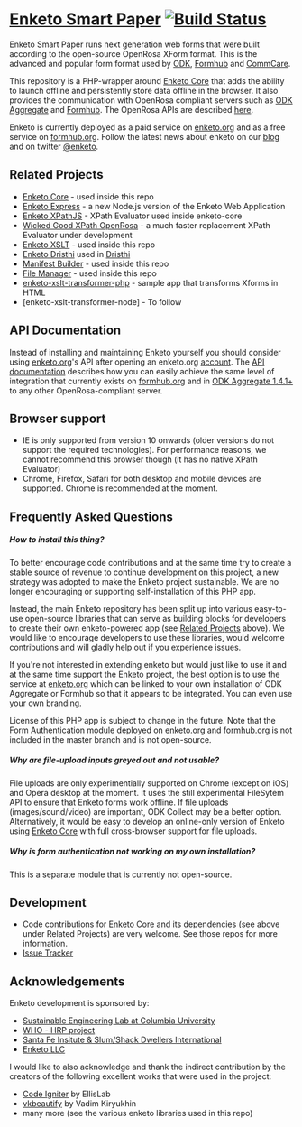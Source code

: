 [Enketo Smart Paper](http://enketo.org) [![Build Status](https://travis-ci.org/enketo/enketo.png)](https://travis-ci.org/enketo/enketo)
======

Enketo Smart Paper runs next generation web forms that were built according to the open-source OpenRosa XForm format. This is the advanced and popular form format used by [ODK](http://opendatakit.org), [Formhub](https://formhub.org) and [CommCare](http://www.commcarehq.org/home/). 

This repository is a PHP-wrapper around [Enketo Core](https://github.com/MartijnR/enketo-core) that adds the ability to launch offline and persistently store data offline in the browser. It also provides the communication with OpenRosa compliant servers such as [ODK Aggregate](http://opendatakit.org/use/aggregate/) and [Formhub](https://formhub.org). The OpenRosa APIs are described [here](https://bitbucket.org/javarosa/javarosa/wiki/OpenRosaAPI).

Enketo is currently deployed as a paid service on [enketo.org](http://enketo.org) and as a free service on [formhub.org](http://formhub.org). Follow the latest news about enketo on our [blog](http://blog.enketo.org) and on twitter [@enketo](https://twitter.com/enketo).

Related Projects
-----------
* [Enketo Core](https://github.com/enketo/enketo-core) - used inside this repo
* [Enketo Express](https://github.com/enketo/enketo-express) - a new Node.js version of the Enketo Web Application
* [Enketo XPathJS](https://github.com/enketo/enketo-xpathjs) - XPath Evaluator used inside enketo-core
* [Wicked Good XPath OpenRosa](https://github.com/kirang20/wgxp-java-rosa) - a much faster replacement XPath Evaluator under development
* [Enketo XSLT](https://github.com/enketo/enketo-xslt) - used inside this repo
* [Enketo Dristhi](https://github.com/MartijnR/enketo-dristhi) used in [Dristhi](https://play.google.com/store/apps/details?id=org.ei.drishti)
* [Manifest Builder](https://github.com/MartijnR/Manifest-Builder) - used inside this repo
* [File Manager](https://github.com/enketo/file-manager) - used inside this repo
* [enketo-xslt-transformer-php](https://github.com/MartijnR/enketo-xslt-transformer-php) - sample app that transforms Xforms in HTML
* [enketo-xslt-transformer-node] - To follow

API Documentation
--------------
Instead of installing and maintaining Enketo yourself you should consider using [enketo.org](https://enketo.org)'s API after opening an enketo.org [account](https://accounts.enketo.org). The [API documentation](http://apidocs.enketo.org) describes how you can easily achieve the same level of integration that currently exists on [formhub.org](https://formhub.org) and in [ODK Aggregate 1.4.1+](http://opendatakit.org/use/aggregate/) to any other OpenRosa-compliant server.

Browser support
---------------
* IE is only supported from version 10 onwards (older versions do not support the required technologies). For performance reasons, we cannot recommend this browser though (it has no native XPath Evaluator)
* Chrome, Firefox, Safari for both desktop and mobile devices are supported. Chrome is recommended at the moment.

Frequently Asked Questions
---------------------------
##### How to install this thing?
To better encourage code contributions and at the same time try to create a stable source of revenue to continue development on this project, a new strategy was adopted to make the Enketo project sustainable. We are no longer encouraging or supporting self-installation of this PHP app. 

Instead, the main Enketo repository has been split up into various easy-to-use open-source libraries that can serve as building blocks for developers to create their own enketo-powered app (see [Related Projects](#related-projects) above). We would like to encourage developers to use these libraries, would welcome contributions and will gladly help out if you experience issues. 

If you're not interested in extending enketo but would just like to use it and at the same time support the Enketo project, the best option is to use the service at [enketo.org](https://enketo.org) which can be linked to your own installation of ODK Aggregate or Formhub so that it appears to be integrated. You can even use your own branding.

License of this PHP app is subject to change in the future. Note that the Form Authentication module deployed on [enketo.org](https://enketo.org) and [formhub.org](https://formhub.org) is not included in the master branch and is not open-source. 

##### Why are file-upload inputs greyed out and not usable?
File uploads are only experimentially supported on Chrome (except on iOS) and Opera desktop at the moment. It uses the still experimental FileSytem API to ensure that Enketo forms work offline. If file uploads (images/sound/video) are important, ODK Collect may be a better option. Alternatively, it would be easy to develop an online-only version of Enketo using [Enketo Core](https://github.com/MartijnR/enketo-core) with full cross-browser support for file uploads.
##### Why is form authentication not working on my own installation?
This is a separate module that is currently not open-source. 

Development
-----------
* Code contributions for [Enketo Core](https://github.com/MartijnR/enketo-core) and its dependencies (see above under Related Projects) are very welcome. See those repos for more information.
* [Issue Tracker](https://github.com/MartijnR/enketo/issues)

Acknowledgements
----------------

Enketo development is sponsored by:

* [Sustainable Engineering Lab at Columbia University](http://modi.mech.columbia.edu/)
* [WHO - HRP project](http://www.who.int/reproductivehealth/topics/mhealth/en/index.html)
* [Santa Fe Insitute & Slum/Shack Dwellers International](http://www.santafe.edu/)
* [Enketo LLC](http://www.linkedin.com/company/enketo-llc)

I would like to also acknowledge and thank the indirect contribution by the creators of the following excellent works that were used in the project:

* [Code Igniter](http://codeigniter.com) by EllisLab
* [vkbeautify](https://github.com/vkiryukhin/vkBeautify) by Vadim Kiryukhin
* many more (see the various enketo libraries used in this repo)
